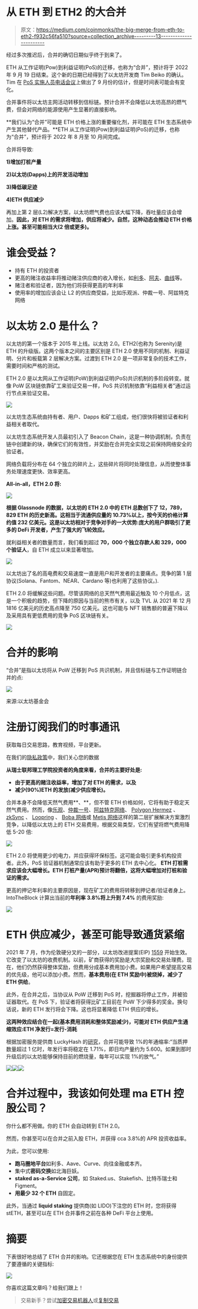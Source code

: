 # 从 ETH 到 ETH2 的大合并

> 原文：<https://medium.com/coinmonks/the-big-merge-from-eth-to-eth2-f932c56fa510?source=collection_archive---------13----------------------->

经过多次推迟后，合并的确切日期似乎终于到来了。

ETH 从工作证明(Pow)到利益证明(PoS)的迁移，也称为“合并”，预计将于 2022 年 9 月 19 日结束。这个新的日期已经得到了以太坊开发商 Tim Beiko 的确认。Tim 在 [PoS 实施人员电话会议](https://www.youtube.com/watch?v=yBEPzzeo1a4)上做出了 9 月份的估计，但是时间表可能会有变化。

合并事件将以太坊主网活动转移到信标链。预计合并不会降低以太坊高昂的燃气费，但会对网络的能源使用产生显著的直接影响。

**我们认为“合并”可能是 ETH 价格上涨的重要催化剂，并可能在 ETH 生态系统中产生其他替代产品。**ETH 从工作证明(Pow)到利益证明(PoS)的迁移，也称为“合并”，预计将于 2022 年 8 月至 10 月间完成。

合并将导致:

**1)增加打桩产量**

**2)以太坊(Dapps)上的开发活动增加**

**3)降低碳足迹**

**4)ETH 供应减少**

再加上第 2 层(L2)解决方案，以太坊燃气费也应该大幅下降，吞吐量应该会增加。**因此，对 ETH 的需求将增加，供应将减少。自然，这种动态会推动 ETH 价格上涨。甚至可能相当大(2 倍或更多)。**

# 谁会受益？

*   持有 ETH 的投资者
*   更高的赌注收益率将推动赌注供应商的收入增长，如[利多](https://lido.fi/)、[阿夫](https://aave.com/)、[曲线](https://curve.fi/)等。
*   赌注者和验证者，因为他们将获得更高的年利率
*   使用率的增加应该会让 L2 的供应商受益，比如乐观派、仲裁一号、阿兹特克网络

# 以太坊 2.0 是什么？

以太坊的第一个版本于 2015 年上线。以太坊 2.0。ETH2(也称为 Serenity)是 ETH 的升级版。这两个版本之间的主要区别是 ETH 2.0 使用不同的机制、利益证明、分片和板载第 2 层解决方案。过渡到 ETH 2.0 是一项非常复杂的技术工作，需要时间和严格的测试。

ETH 2.0 是以太网从工作证明(PoW)到利益证明(PoS)共识机制的多阶段转变。就像 PoW 区块链依靠矿工来验证交易一样，PoS 共识机制依靠“利益相关者”通过运行节点来验证交易。

![](img/72e4f3802ee46156fb7e27952980ddac.png)

以太坊生态系统由持有者、用户、Dapps 和矿工组成，他们很快将被验证者和利益相关者取代。

以太坊生态系统开发人员最初引入了 Beacon Chain，这是一种协调机制，负责在链中创建新的块，确保它们的有效性，并奖励在合并完全实现之前保持网络安全的验证者。

网络负载将分布在 64 个独立的碎片上，这些碎片将同时处理信息，从而使整体事务处理速度更快、效率更高。

**All-in-all，ETH 2.0 将:**

![](img/89170598721bdcb99365777124306526.png)

**根据 Glassnode 的数据，以太坊的 ETH 2.0 中的 ETH 总数创下了 12，789，829 ETH 的历史新高。这相当于流通供应量的 10.73%以上，按今天的价格计算约值 232 亿美元。这是以太坊相对于竞争对手的一大优势:庞大的用户群吸引了更多的 DeFi 开发者，产生了强大的飞轮效应。**

就利益相关者的数量而言，我们看到超过 **70，000 个独立存款人和 329，000 个验证人**，自 ETH 成立以来显著增加。

![](img/6b16903fc7d7501aebe348e46fdf54a6.png)

以太坊出了名的高电费和交易速度一直是用户和开发者的主要痛点。竞争的第 1 层协议(Solana、Fantom、NEAR、Cardano 等)也利用了这些协议。).

ETH 2.0 将缓解这些问题。尽管该网络的总天然气费用最近触及 10 个月低点，这是一个积极的趋势，但下降的原因与当前的熊市有关，以及 TVL 从 2021 年 12 月 1816 亿美元的历史高点降至 750 亿美元。这也可能与 NFT 销售额的普遍下降以及采用具有更低费用的竞争 PoS 区块链有关。

![](img/23982d1da67444e1956196d3530e82aa.png)

# 合并的影响

“合并”是指以太坊将从 PoW 迁移到 PoS 共识机制，并且信标链与工作证明链合并的点:

![](img/601f242f09cf63faab44fc646b1f5490.png)

来源:以太坊基金会

# 注册订阅我们的时事通讯

获取每日交易思路，教育视频，平台更新。

在我们的[隐私政策](https://altfins.com/privacy-policy/)中，我们关心您的数据

**从瑞士联邦理工学院投资者的角度来看，合并的主要好处是:**

*   **由于更高的赌注收益率，增加了对 ETH 的需求，以及**
*   **减少(90%)ETH 的发放(减少供应增长)。**

合并本身不会降低天然气费用**、**，但不管 ETH 价格如何，它将有助于稳定天然气费用。然而，像[乐观](https://www.optimism.io/)、[仲裁一号](https://portal.arbitrum.one/)、[阿兹特克网络](https://aztec.network/)、 [Polygon Hermez](https://hermez.io/) 、 [zkSync](https://zksync.io/) 、 [Loopring](https://loopring.org/) 、 [Boba 网络](https://boba.network/)或 [Metis 网络](https://www.metis.io/)这样的第二层扩展解决方案激烈竞争，以降低以太坊上的 ETH 交易费用，根据交易类型，它们有望将燃气费用降低 5-20 倍:

![](img/9e0311181ed1f10359bc567183984f05.png)

ETH 2.0 将使用更少的电力，并应获得环保标签。这可能会吸引更多机构投资者。此外，PoS 验证器机制通常应该有助于更多的 ETH 去中心化。 **ETH 打桩需求应该会大幅增长。ETH 打桩产量(APR)预计将翻倍，这将大幅增加对打桩和验证的需求。**

更高的押记年利率的主要原因是，现在矿工的费用将转移到押记者/验证者身上。IntoTheBlock 计算出当前的**年利率 3.8%将上升到 7.4%** 的费用奖励:

![](img/8865203aa74b84d1cf8d19aef992d09c.png)

# ETH 供应减少，甚至可能导致通货紧缩

2021 年 7 月，作为伦敦硬分叉的一部分，以太坊改进提案(EIP) [1559](https://consensys.net/blog/quorum/what-is-eip-1559-how-will-it-change-ethereum/) 开始生效。它改变了以太坊的收费机制。以前，矿商获得的奖励是大宗奖励和交易处理费。现在，他们仍然获得整体奖励，但费用分成基本费用加小费。如果用户希望提高交易的优先级，他可以添加小费。然而，**基本费用(在 ETH 奖励中)被烧掉，减少了 ETH 供给**。

此外，在合并之后，当协议从 PoW 迁移到 PoS 时，挖掘器将停止工作，并被验证器取代。在 PoS 下，验证者将获得比矿工目前在 PoW 下少得多的奖金。换句话说，新的 ETH 发行将会下降。这也将显著降低 ETH 供应的增长。

**这两种效应结合在一起(基本费用消耗和整体奖励减少)，可能对 ETH 供应产生通缩效应:ETH 净发行=发行-消耗**

根据加密服务提供商 LuckyHash 的[研究](https://blockchain.news/analysis/ethereum-2.0-full-upgrade-will-prompt-a-1-percent-annual-deflation-rate)，合并可能导致 1%的年通缩率:“当质押数量超过 1 亿时，年发行率将稳定在 1.71%，即日均产量约为 5.600。如果到那时升级后的以太坊能够保持目前的燃烧量，每年可以实现 1%的放气。”

![](img/34aba4cb5ce1892aa933a2a9ba41193f.png)![](img/24b3de29a52f46df31562d5cfad862cc.png)![](img/b1290d1429a492e2eb1530d2bc9f5fb4.png)

# 合并过程中，我该如何处理 ma ETH 控股公司？

你什么都不用做。你的 ETH 会自动转到 ETH 2.0。

然而，你甚至可以在合并之前入股 ETH，并获得 cca 3.8%的 APR 投资收益率。

为此，您可以使用:

*   **跑马圈地平台**如利多、Aave、Curve、向往金融或本齐。
*   集中式**密码交换**如北海巨妖。
*   **staked as-a-Service 公司**，如 Staked.us、Stakefish、比特币瑞士和 Figment。
*   **用最少 32 个 ETH** 自固定。

此外，当通过 **liquid staking** 提供商(如 LIDO)下注您的 ETH 时，您将获得 stETH，甚至可以在 ETH 合并事件之前在各种 DeFi 平台上使用。

# 摘要

下表很好地总结了 ETH 合并的影响。它还根据您在 ETH 生态系统中的身份提供了要遵循的关键指标:

![](img/851cc845e9f5754d910ae46bd91b6e81.png)

你喜欢这篇文章吗？给我们跟上！

> 交易新手？尝试[加密交易机器人](/coinmonks/crypto-trading-bot-c2ffce8acb2a)或[复制交易](/coinmonks/top-10-crypto-copy-trading-platforms-for-beginners-d0c37c7d698c)